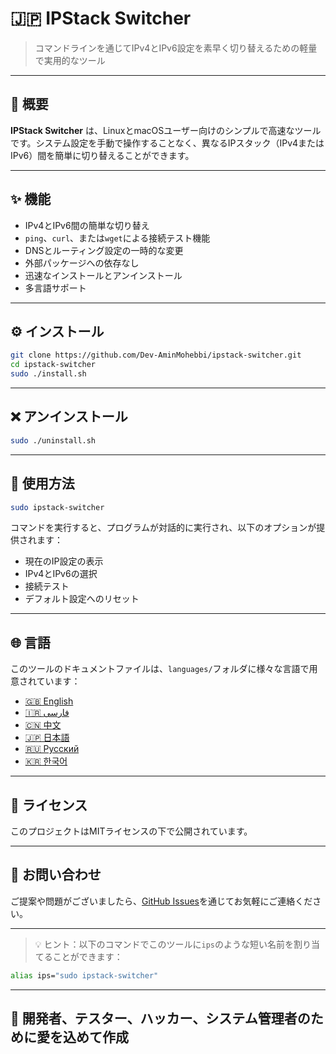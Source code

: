 # 🇯🇵 IPStack Switcher

> コマンドラインを通じてIPv4とIPv6設定を素早く切り替えるための軽量で実用的なツール

---

## 📘 概要

**IPStack Switcher** は、LinuxとmacOSユーザー向けのシンプルで高速なツールです。システム設定を手動で操作することなく、異なるIPスタック（IPv4またはIPv6）間を簡単に切り替えることができます。

---

## ✨ 機能

- IPv4とIPv6間の簡単な切り替え
- `ping`、`curl`、または`wget`による接続テスト機能
- DNSとルーティング設定の一時的な変更
- 外部パッケージへの依存なし
- 迅速なインストールとアンインストール
- 多言語サポート

---

## ⚙️ インストール

```bash
git clone https://github.com/Dev-AminMohebbi/ipstack-switcher.git
cd ipstack-switcher
sudo ./install.sh
```

---

## ❌ アンインストール

```bash
sudo ./uninstall.sh
```

---

## 🚀 使用方法

```bash
sudo ipstack-switcher
```

コマンドを実行すると、プログラムが対話的に実行され、以下のオプションが提供されます：

- 現在のIP設定の表示
- IPv4とIPv6の選択
- 接続テスト
- デフォルト設定へのリセット

---

## 🌐 言語

このツールのドキュメントファイルは、`languages/`フォルダに様々な言語で用意されています：

- [🇬🇧 English](README.en.md)
- [🇮🇷 فارسی](README.fa.md)
- [🇨🇳 中文](README.zh.md)
- [🇯🇵 日本語](README.ja.md)
- [🇷🇺 Русский](README.ru.md)
- [🇰🇷 한국어](README.ko.md)

---

## 📜 ライセンス

このプロジェクトはMITライセンスの下で公開されています。

---

## 💬 お問い合わせ

ご提案や問題がございましたら、[GitHub Issues](https://github.com/Dev-AminMohebbi/ipstack-switcher/issues)を通じてお気軽にご連絡ください。

---

> 💡 ヒント：以下のコマンドでこのツールに`ips`のような短い名前を割り当てることができます：

```bash
alias ips="sudo ipstack-switcher"
```

---

## 🖤 開発者、テスター、ハッカー、システム管理者のために愛を込めて作成